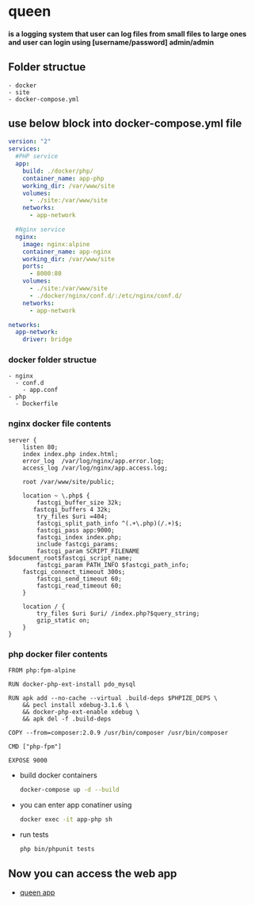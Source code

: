 # queen
#### is a logging system that user can log files from small files to large ones and user can login using [username/password] admin/admin
## Folder structue
```
- docker
- site
- docker-compose.yml
```
## use below block into docker-compose.yml file
```yaml
version: "2"
services:
  #PHP service
  app:
    build: ./docker/php/
    container_name: app-php
    working_dir: /var/www/site
    volumes:
      - ./site:/var/www/site
    networks:
      - app-network

  #Nginx service
  nginx:
    image: nginx:alpine
    container_name: app-nginx
    working_dir: /var/www/site
    ports:
      - 8000:80
    volumes:
      - ./site:/var/www/site
      - ./docker/nginx/conf.d/:/etc/nginx/conf.d/
    networks:
      - app-network

networks:
  app-network:
    driver: bridge
```

### docker folder structue
```
- nginx
  - conf.d
    - app.conf 
- php
  - Dockerfile
```
### nginx docker file contents
```
server {
    listen 80;
    index index.php index.html;
    error_log  /var/log/nginx/app.error.log;
    access_log /var/log/nginx/app.access.log;

    root /var/www/site/public;

    location ~ \.php$ {
        fastcgi_buffer_size 32k;
       fastcgi_buffers 4 32k;
        try_files $uri =404;
        fastcgi_split_path_info ^(.+\.php)(/.+)$;
        fastcgi_pass app:9000;
        fastcgi_index index.php;
        include fastcgi_params;
        fastcgi_param SCRIPT_FILENAME $document_root$fastcgi_script_name;
        fastcgi_param PATH_INFO $fastcgi_path_info;
	fastcgi_connect_timeout 300s;
        fastcgi_send_timeout 60;
        fastcgi_read_timeout 60;
    }

    location / {
        try_files $uri $uri/ /index.php?$query_string;
        gzip_static on;
    }
}
```
### php docker filer contents

``` text
FROM php:fpm-alpine

RUN docker-php-ext-install pdo_mysql

RUN apk add --no-cache --virtual .build-deps $PHPIZE_DEPS \
    && pecl install xdebug-3.1.6 \
    && docker-php-ext-enable xdebug \
    && apk del -f .build-deps

COPY --from=composer:2.0.9 /usr/bin/composer /usr/bin/composer

CMD ["php-fpm"]

EXPOSE 9000

```

- build docker containers
  ```bash
  docker-compose up -d --build 
  ```
- you can enter app conatiner using 
  ```bash
  docker exec -it app-php sh
  ```
- run tests
  ```bash
  php bin/phpunit tests
  ```

## Now you can access the web app 
- [queen app](http://localhost:8000/)